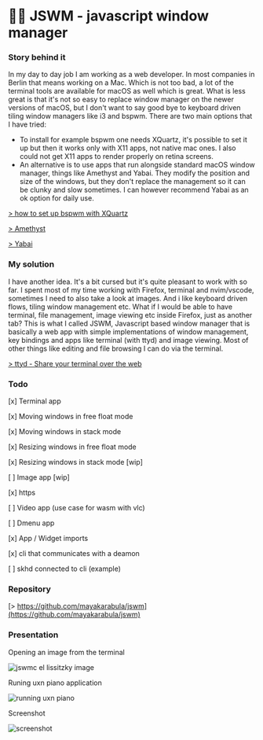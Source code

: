 # 👩‍💻 JSWM - javascript window manager

### Story behind it

In my day to day job I am working as a web developer. In most companies in Berlin that means working on a Mac. Which is not too bad, a lot of the terminal tools are available for macOS as well which is great. What is less great is that it's not so easy to replace window manager on the newer versions of macOS, but I don't want to say good bye to keyboard driven tiling window managers like i3 and bspwm. There are two main options that I have tried:

- To install for example bspwm one needs XQuartz, it's possible to set it up but then it works only with X11 apps, not native mac ones. I also could not get X11 apps to render properly on retina screens.
- An alternative is to use apps that run alongside standard macOS window manager, things like Amethyst and Yabai. They modify the position and size of the windows, but they don't replace the management so it can be clunky and slow sometimes. I can however recommend Yabai as an ok option for daily use.

[> how to set up bspwm with XQuartz](https://www.reddit.com/r/unixporn/comments/2jkf9z/osx_bspwm_i_cant_get_over_this_integration/clcjjfv/)

[> Amethyst](https://ianyh.com/amethyst/)

[> Yabai](https://github.com/koekeishiya/yabai)

### My solution

I have another idea. It's a bit cursed but it's quite pleasant to work with so far. I spent most of my time working with Firefox, terminal and nvim/vscode, sometimes I need to also take a look at images. And i like keyboard driven flows, tiling window management etc. What if I would be able to have terminal, file management, image viewing etc inside Firefox, just as another tab? This is what I called JSWM, Javascript based window manager that is basically a web app with simple implementations of window management, key bindings and apps like terminal (with ttyd) and image viewing. Most of other things like editing and file browsing I can do via the terminal.

[> ttyd - Share your terminal over the web](https://tsl0922.github.io/ttyd/)

### Todo

[x] Terminal app

[x] Moving windows in free float mode

[x] Moving windows in stack mode

[x] Resizing windows in free float mode

[x] Resizing windows in stack mode [wip]

[ ] Image app [wip]

[x] https

[ ] Video app (use case for wasm with vlc)

[ ] Dmenu app

[x] App / Widget imports

[x] cli that communicates with a deamon

[ ] skhd connected to cli (example)

### Repository

[> https://github.com/mayakarabula/jswm](https://github.com/mayakarabula/jswm)

### Presentation

Opening an image from the terminal

![jswmc el lissitzky image](https://raw.githubusercontent.com/mayakarabula/jswm/master/jswm_el.gif)

Runing uxn piano application

![running uxn piano](https://raw.githubusercontent.com/mayakarabula/jswm/master/uxn_piano.gif)

Screenshot

![screenshot](https://raw.githubusercontent.com/mayakarabula/jswm/master/shot.png)

